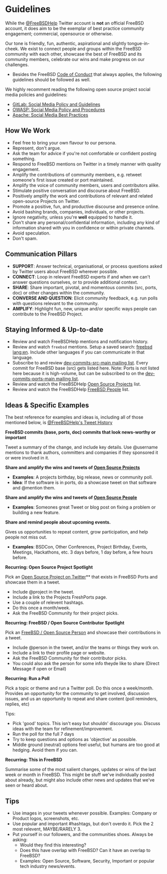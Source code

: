 # Guidelines

While the [@FreeBSDHelp](https://twitter.com/FreeBSDHelp) Twitter account is
**not** an official FreeBSD account, it does aim to be the exemplar of best
practice community engagement; commercial, opensource or otherwise.

Our tone is friendly, fun, authentic, aspirational and slightly tongue-in-cheek.
We exist to connect people and groups within the FreeBSD community with each
other, showcase the best of FreeBSD and its community members, celebrate our
wins and make progress on our challenges.

* Besides the FreeBSD [Code of Conduct](https://www.freebsd.org/internal/code-of-conduct/) that always applies, the following guidelines should be followed as well.

We highly recomment reading the following open source project social media policies and guidelines:

* [GitLab: Social Media Policy and Guidelines](https://about.gitlab.com/handbook/marketing/team-member-social-media-policy/)
* [OWASP: Social Media Policy and Procedures](https://owasp.org/www-policy/operational/social-media)
* [Apache: Social Media Best Practices](https://www.apache.org/foundation/marks/socialmedia)

## How We Work

* Feel free to bring your own flavour to our persona.
* Represent, don't argue.
* Ask the team for advice if you're not comfortable or confident posting something.
* Respond to FreeBSD mentions on Twitter in a timely manner with quality engagement.
* Amplify the contributions of community members, e.g. retweet someone's first issue created or port maintained.
* Amplify the voice of community members, users and contributors alike.
* Stimulate positive conversation and discourse about FreeBSD.
* Positively amplify the work and contributions of relevant and related open-source Projects on Twitter.
* Promote a positive, fun, and productive discourse and presence online.
* Avoid bashing brands, companies, individuals, or other projects.
* Ignore negativity, unless you're **well** equipped to handle it.
* Don't share any personal/confidential information, including any kind of information shared with you in confidence or within private channels.
* Avoid speculation.
* Don't spam.

## Communication Pillars

* **SUPPORT**: Answer technical, organisational, or process questions asked by Twitter users about FreeBSD wherever possible.
* **CONNECT**: Loop in relevant FreeBSD experts if and when we can't answer questions ourselves, or to provide additional context.
* **SHARE**: Share important, pivotal, and momentous commits (src, ports, doc) or other changes within the community.
* **CONVERSE AND QUESTION**: Elicit community feedback, e.g. run polls with questions relevant to the community.
* **AMPLIFY**: Highlight fun, new, unique and/or specific ways people can contribute to the FreeBSD Project.

## Staying Informed & Up-to-date

  * Review and watch FreeBSDHelp mentions and notification history.
  * Review and watch `freebsd` mentions.
    Setup a saved search: [freebsd lang:en](https://twitter.com/search?q=freebsd+lang%3Aen&f=live). Include other languages if you can communicate in that language.
  * Subscribe to and review [dev-commits-src-main mailing list](https://lists.freebsd.org/archives/dev-commits-src-main/). Every commit for FreeBSD base (src) gets listed here. Note: Ports is not listed here because it is high-volume, but can be subscribed to on the [dev-commits-ports-main mailing list](https://lists.freebsd.org/archives/dev-commits-ports-main/).
  * Review and watch the FreeBSDHelp [Open Source Projects](https://twitter.com/i/lists/1340730882705874944) list. 
  * Review and watch the FreeBSDHelp [FreeBSD People](https://twitter.com/i/lists/81179014) list. 

## Ideas & Specific Examples

The best reference for examples and ideas is, including all of those mentioned below, is [@FreeBSDHelp's Tweet History](https://twitter.com/freebsdhelp)

**FreeBSD commits (base, ports, doc) commits that look news-worthy or important**

Tweet a summary of the change, and include key details. Use @username mentions to thank authors, committers and companies if they sponsored it or were involved in it.

**Share and amplify the wins and tweets of [Open Source Projects](https://twitter.com/i/lists/1340730882705874944)**

  * **Examples**: A projects birthday, big release, news or community poll.
  * **Idea**: If the software is in ports, do a showcase tweet on that software and @mention them.

**Share and amplify the wins and tweets of [Open Source People](https://twitter.com/i/lists/81179014)**

  * **Examples**: Someones great Tweet or blog post on fixing a problem or building a new feature.

**Share and remind people about upcoming events.**

Gives us opportunities to repeat content, grow participation, and help people not miss out.

  * **Examples**: BSDCon, Other Conferences, Project Birthday, Events, Meetings, Hackathons, etc. 3 days before, 1 day before, a few hours before.

**Recurring: Open Source Project Spotlight**

Pick an [Open Source Project on Twitter](https://twitter.com/i/lists/1340730882705874944)** that exists in FreeBSD Ports and showcase them in a tweet.

 * Include @project in the tweet.
 * Include a link to the Projects FreshPorts page.
 * Use a couple of relevent hashtags.
 * Do this once a month/week.
 * Ask the FreeBSD Community for their project picks.

**Recurring: FreeBSD / Open Source Contributor Spotlight**

Pick an [FreeBSD / Open Source Person](https://twitter.com/i/lists/81179014) and showcase their contributions in a tweet.

 * Include @person in the tweet, and/or the teams or things they work on.
 * Include a link to their profile page or website.
 * Ask the FreeBSD Community for their contributor picks.
 * You could also ask the person for some info theyde like to share (Direct Message if open or Email)

**Recurring: Run a Poll**

Pick a topic or theme and run a Twitter poll. Do this once a week/month. Provides an opportunity for the community to get involved, discussion issues, and us an opportunity to repeat and share content (poll reminders, replies, etc)

Tips:

  * Pick 'good' topics. This isn't easy but shouldn' discourage you. Discuss ideas with the team for refinement/improvement.
  * Run the poll for the full 7 days
  * Try to keep questions and options as 'objective' as possible.
  * Middle ground (neutral) options feel useful, but humans are too good at hedging. Avoid them if you can.

**Recurring: This <period> in FreeBSD**
 
Summarise some of the most salient changes, updates or wins of the last week or month in FreeBSD. This might be stuff we've individually posted about already, but might also include other news and updates that we've seen or heard about.

## Tips

 * Use images in your tweets whenever possible. Examples: Company or Product logos, screenshots, etc.
 * Use popular and important #hashtags, but don't overdo it. Pick the 2 most relevent, MAYBE/RARELY 3.
 * Put yourself in our followers, and the communities shoes. Always be asking: 
   * Would they find this interesting?
   * Does this have overlap with FreeBSD? Can it have an overlap to FreeBSD? 
   * Examples: Open Source, Software,  Security, Important or popular tech industry news/events.
